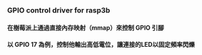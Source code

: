 ### GPIO control driver for rasp3b

#### 在樹莓派上通過直接內存映射（mmap）來控制 GPIO 引腳
#### 以 GPIO 17 為例，控制他輸出高低電位，讓連接的LED以固定頻率閃爍

